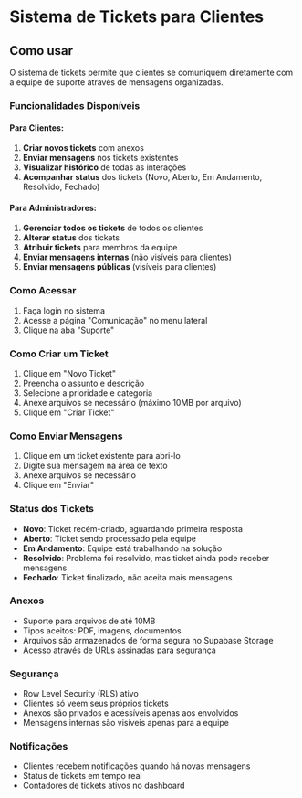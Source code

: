 # Sistema de Tickets para Clientes

## Como usar

O sistema de tickets permite que clientes se comuniquem diretamente com a equipe de suporte através de mensagens organizadas.

### Funcionalidades Disponíveis

#### Para Clientes:
1. **Criar novos tickets** com anexos
2. **Enviar mensagens** nos tickets existentes
3. **Visualizar histórico** de todas as interações
4. **Acompanhar status** dos tickets (Novo, Aberto, Em Andamento, Resolvido, Fechado)

#### Para Administradores:
1. **Gerenciar todos os tickets** de todos os clientes
2. **Alterar status** dos tickets
3. **Atribuir tickets** para membros da equipe
4. **Enviar mensagens internas** (não visíveis para clientes)
5. **Enviar mensagens públicas** (visíveis para clientes)

### Como Acessar

1. Faça login no sistema
2. Acesse a página "Comunicação" no menu lateral
3. Clique na aba "Suporte"

### Como Criar um Ticket

1. Clique em "Novo Ticket"
2. Preencha o assunto e descrição
3. Selecione a prioridade e categoria
4. Anexe arquivos se necessário (máximo 10MB por arquivo)
5. Clique em "Criar Ticket"

### Como Enviar Mensagens

1. Clique em um ticket existente para abri-lo
2. Digite sua mensagem na área de texto
3. Anexe arquivos se necessário
4. Clique em "Enviar"

### Status dos Tickets

- **Novo**: Ticket recém-criado, aguardando primeira resposta
- **Aberto**: Ticket sendo processado pela equipe
- **Em Andamento**: Equipe está trabalhando na solução
- **Resolvido**: Problema foi resolvido, mas ticket ainda pode receber mensagens
- **Fechado**: Ticket finalizado, não aceita mais mensagens

### Anexos

- Suporte para arquivos de até 10MB
- Tipos aceitos: PDF, imagens, documentos
- Arquivos são armazenados de forma segura no Supabase Storage
- Acesso através de URLs assinadas para segurança

### Segurança

- Row Level Security (RLS) ativo
- Clientes só veem seus próprios tickets
- Anexos são privados e acessíveis apenas aos envolvidos
- Mensagens internas são visíveis apenas para a equipe

### Notificações

- Clientes recebem notificações quando há novas mensagens
- Status de tickets em tempo real
- Contadores de tickets ativos no dashboard